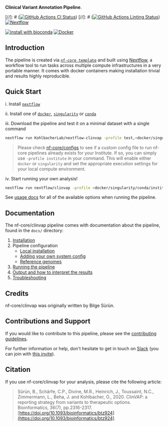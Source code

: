 
**Clinical Variant Annotation Pipeline**.

[//]: # ([![GitHub Actions CI Status](https://github.com/KohlbacherLab/nextflow-clinvap/workflows/nf-core%20CI/badge.svg)](https://github.com/KohlbacherLab/nextflow-clinvap/actions))
[//]: # ([![GitHub Actions Linting Status](https://github.com/KohlbacherLab/nextflow-clinvap/workflows/nf-core%20linting/badge.svg)](https://github.com/KohlbacherLab/nextflow-clinvap/actions))
[![Nextflow](https://img.shields.io/badge/nextflow-%E2%89%A519.10.0-brightgreen.svg)](https://www.nextflow.io/)

[![install with bioconda](https://img.shields.io/badge/install%20with-bioconda-brightgreen.svg)](http://bioconda.github.io/)
[![Docker](https://img.shields.io/docker/automated/nfcore/clinvap.svg)](https://hub.docker.com/r/nfcore/clinvap)

## Introduction

The pipeline is created via [`nf-core template`](https://nf-co.re/) and built using [Nextflow](https://www.nextflow.io), a workflow tool to run tasks across multiple compute infrastructures in a very portable manner. It comes with docker containers making installation trivial and results highly reproducible.

## Quick Start

i. Install [`nextflow`](https://nf-co.re/usage/installation)

ii. Install one of [`docker`](https://docs.docker.com/engine/installation/), [`singularity`](https://www.sylabs.io/guides/3.0/user-guide/) or [`conda`](https://conda.io/miniconda.html)

iii. Download the pipeline and test it on a minimal dataset with a single command

```bash
nextflow run KohlbacherLab/nextflow-clinvap -profile test,<docker/singularity/conda/institute>
```

> Please check [nf-core/configs](https://github.com/nf-core/configs#documentation) to see if a custom config file to run nf-core pipelines already exists for your Institute. If so, you can simply use `-profile institute` in your command. This will enable either `docker` or `singularity` and set the appropriate execution settings for your local compute environment.

iv. Start running your own analysis!

<!-- TODO nf-core: Update the default command above used to run the pipeline -->

```bash
nextflow run nextflow/clinvap -profile <docker/singularity/conda/institute> --annotated_vcf <input> --skip_vep true
```

See [usage docs](docs/usage.md) for all of the available options when running the pipeline.

## Documentation

The nf-core/clinvap pipeline comes with documentation about the pipeline, found in the `docs/` directory:

1. [Installation](https://nf-co.re/usage/installation)
2. Pipeline configuration
    * [Local installation](https://nf-co.re/usage/local_installation)
    * [Adding your own system config](https://nf-co.re/usage/adding_own_config)
    * [Reference genomes](https://nf-co.re/usage/reference_genomes)
3. [Running the pipeline](docs/usage.md)
4. [Output and how to interpret the results](docs/output.md)
5. [Troubleshooting](https://nf-co.re/usage/troubleshooting)

<!-- TODO nf-core: Add a brief overview of what the pipeline does and how it works -->

## Credits

nf-core/clinvap was originally written by Bilge Sürün.

## Contributions and Support

If you would like to contribute to this pipeline, please see the [contributing guidelines](.github/CONTRIBUTING.md).

For further information or help, don't hesitate to get in touch on [Slack](https://nfcore.slack.com/channels/clinvap) (you can join with [this invite](https://nf-co.re/join/slack)).

## Citation

<!-- TODO nf-core: Add citation for pipeline after first release. Uncomment lines below and update Zenodo doi. -->
If you use  nf-core/clinvap for your analysis, please cite the following article:

> Sürün, B., Schärfe, C.P., Divine, M.R., Heinrich, J., Toussaint, N.C., Zimmermann, L., Beha, J. and Kohlbacher, O., 2020. ClinVAP: a reporting strategy from variants to therapeutic options. Bioinformatics, 36(7), pp.2316-2317. [https://doi.org/10.1093/bioinformatics/btz924](https://doi.org/10.1093/bioinformatics/btz924) 
